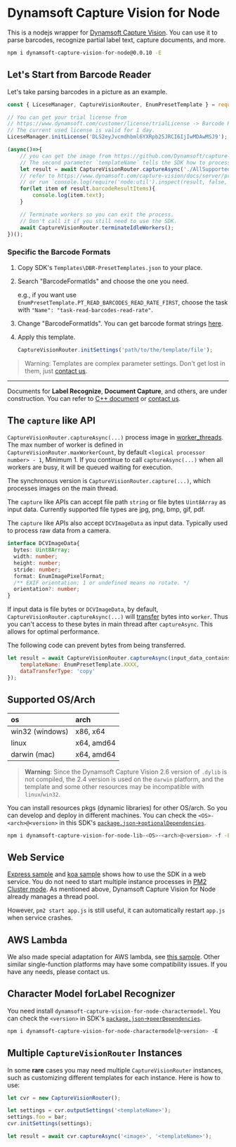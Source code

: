 # Dynamsoft Capture Vision for Node

This is a nodejs wrapper for [Dynamsoft Capture Vision](https://www.dynamsoft.com/capture-vision/docs/server/programming/cplusplus/). You can use it to parse barcodes, recognize partial label text, capture documents, and more.

```bash
npm i dynamsoft-capture-vision-for-node@0.0.10 -E
```

## Let's Start from Barcode Reader

Let's take parsing barcodes in a picture as an example.

```js
const { LiceseManager, CaptureVisionRouter, EnumPresetTemplate } = require('dynamsoft-capture-vision-for-node');

// You can get your trial license from
// https://www.dynamsoft.com/customer/license/trialLicense -> Barcode Reader -> Desktop/Server
// The current used license is valid for 1 day.
LiceseManager.initLicense('DLS2eyJvcmdhbml6YXRpb25JRCI6IjIwMDAwMSJ9');

(async()=>{
    // you can get the image from https://github.com/Dynamsoft/capture-vision-nodejs-samples/blob/main/AllSupportedBarcodeTypes.png
    // The second parameter `templateName` tells the SDK how to process this image.
    let result = await CaptureVisionRouter.captureAsync('./AllSupportedBarcodeTypes.png', EnumPresetTemplate.PT_READ_BARCODES_READ_RATE_FIRST);
    // refer to https://www.dynamsoft.com/capture-vision/docs/server/programming/cplusplus/api-reference/capture-vision-router/auxiliary-classes/captured-result.html?product=dbr&lang=cplusplus
    // or run `console.log(require('node:util').inspect(result, false, null))` to see details
    for(let item of result.barcodeResultItems){
        console.log(item.text);
    }

    // Terminate workers so you can exit the process.
    // Don't call it if you still need to use the SDK.
    await CaptureVisionRouter.terminateIdleWorkers();
})();
```

### Specific the Barcode Formats

1. Copy SDK's `Templates\DBR-PresetTemplates.json` to your place.

2. Search "BarcodeFormatIds" and choose the one you need.

   e.g., if you want use `EnumPresetTemplate.PT_READ_BARCODES_READ_RATE_FIRST`, choose the task with `"Name": "task-read-barcodes-read-rate"`.

3. Change "BarcodeFormatIds". You can get barcode format strings [here](https://www.dynamsoft.com/capture-vision/docs/core/enums/barcode-reader/barcode-format.html).

4. Apply this template.
   ```js
   CaptureVisionRouter.initSettings('path/to/the/template/file');
   ```

> Warning: Templates are complex parameter settings. Don't get lost in them, just [contact us](https://www.dynamsoft.com/contact/).

<hr>

Documents for **Label Recognize**, **Document Capture**, and others, are under construction. You can refer to [C++ document](https://www.dynamsoft.com/capture-vision/docs/server/programming/cplusplus/user-guide/index.html) or [contact us](https://www.dynamsoft.com/contact/).

## The `capture` like API

`CaptureVisionRouter.captureAsync(...)` process image in [worker_threads](https://nodejs.org/api/worker_threads.html). The max number of worker is defined in `CaptureVisionRouter.maxWorkerCount`, by default `<logical processor number> - 1`, Minimum 1. If you continue to call `captureAsync(...)` when all workers are busy, it will be queued waiting for execution.

The synchronous version is `CaptureVisionRouter.capture(...)`, which processes images on the main thread.

The `capture` like APIs can accept file path `string` or file bytes `Uint8Array` as input data. Currently supported file types are jpg, png, bmp, gif, pdf.

The `capture` like APIs also accept `DCVImageData` as input data. Typically used to process raw data from a camera.
```ts
interface DCVImageData{
  bytes: Uint8Array;
  width: number;
  height: number;
  stride: number;
  format: EnumImagePixelFormat;
  /** EXIF orientation; 1 or undefined means no rotate. */
  orientation?: number;
}
```

If input data is file bytes or `DCVImageData`, by default, `CaptureVisionRouter.captureAsync(...)` will [transfer](https://developer.mozilla.org/en-US/docs/Web/API/Worker/postMessage#transfer) bytes into `worker`. Thus you can't access to these bytes in main thread after `captureAsync`. This allows for optimal performance.

The following code can prevent bytes from being transferred.
```js
let result = await CaptureVisionRouter.captureAsync(input_data_contains_bytes, {
    templateName: EnumPresetTemplate.XXXX,
    dataTransferType: 'copy'
});
```

## Supported OS/Arch

|  os  |  arch  |
|:-----|:-------|
| win32 (windows) | x86, x64 |
| linux | x64, amd64 |
| darwin (mac) | x64, amd64 |

> **Warning**: Since the Dynamsoft Capture Vision 2.6 version of `.dylib` is not compiled, the 2.4 version is used on the `darwin` platform, and the template and some other resources may be incompatible with `linux`/`win32`.

<!--If you are sure you don't need to support some of these OS/arch, you can delete some files in `node_modules/dynamsoft-capture-vision-for-node/dylib` and `node_modules/koffi`, to reduce the size. In some cloud platforms like AWS lambda, size is important.-->

You can install resources pkgs (dynamic libraries) for other OS/arch. So you can develop and deploy in different machines. You can check the `<OS>-<arch>@<version>` in this SDK's [`package.json`->`optionalDependencies`](https://github.com/Dynamsoft/capture-vision-nodejs-samples/blob/main/package.json#L56).

```bash
npm i dynamsoft-capture-vision-for-node-lib-<OS>-<arch>@<version> -f -E
```

## Web Service

[Express sample](https://github.com/Dynamsoft/capture-vision-nodejs-samples/tree/main/express) and [koa sample](https://github.com/Dynamsoft/capture-vision-nodejs-samples/tree/main/koa) shows how to use the SDK in a web service. You do not need to start multiple instance processes in [PM2 Cluster mode](https://pm2.keymetrics.io/docs/usage/quick-start/#cluster-mode). As mentioned above, Dynamsoft Capture Vision for Node already manages a thread pool. 

However, `pm2 start app.js` is still useful, it can automatically restart `app.js` when service crashes.

## AWS Lambda

We also made special adaptation for AWS lambda, see [this sample](https://github.com/Dynamsoft/capture-vision-nodejs-samples/tree/main/lambda). Other similar single-function platforms may have some compatibility issues. If you have any needs, please contact us.

## Character Model forLabel Recognizer

You need install `dynamsoft-capture-vision-for-node-charactermodel`. You can check the `<version>` in SDK's [`package.json`->`peerDependencies`](https://github.com/Dynamsoft/capture-vision-nodejs-samples/blob/main/package.json#L53).
```bash
npm i dynamsoft-capture-vision-for-node-charactermodel@<version> -E
```

## Multiple `CaptureVisionRouter` Instances

In some **rare** cases you may need multiple `CaptureVisionRouter` instances, such as customizing different templates for each instance. Here is how to use:

```js
let cvr = new CaptureVisionRouter();

let settings = cvr.outputSettings('<templateName>');
settings.foo = bar;
cvr.initSettings(settings);

let result = await cvr.captureAsync('<image>', '<templateName>');
```







